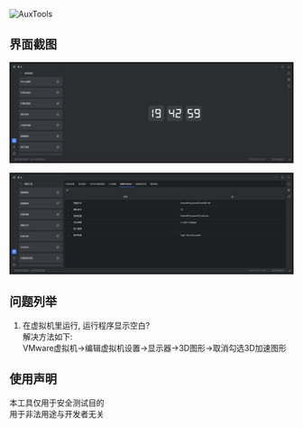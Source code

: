 ![AuxTools](https://socialify.git.ci/doimet/AuxTools/image?description=1&font=Inter&name=1&pattern=Circuit%20Board&theme=Dark)

## 界面截图

![Image](docs/images/screenshot_01.png)

![Image](docs/images/screenshot_02.png)

## 问题列举
1. 在虚拟机里运行, 运行程序显示空白?   
解决方法如下:   
VMware虚拟机->编辑虚拟机设置->显示器->3D图形->取消勾选3D加速图形 

## 使用声明
本工具仅用于安全测试目的   
用于非法用途与开发者无关     
